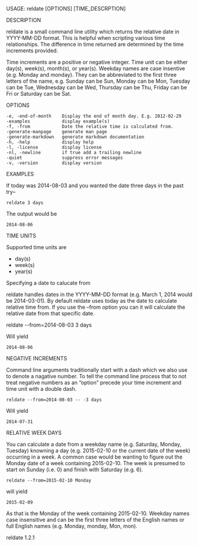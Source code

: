 
USAGE: reldate [OPTIONS] [TIME_DESCRPTION]

DESCRIPTION

reldate is a small command line utility which returns the relative date in
YYYY-MM-DD format. This is helpful when scripting various time
relationships. The difference in time returned are determined by
the time increments provided.

Time increments are a positive or negative integer. Time unit can be
either day(s), week(s), month(s), or year(s). Weekday names are
case insentive (e.g. Monday and monday). They can be abbreviated
to the first three letters of the name, e.g. Sunday can be Sun, Monday
can be Mon, Tuesday can be Tue, Wednesday can be Wed, Thursday can
be Thu, Friday can be Fri or Saturday can be Sat.

OPTIONS

    -e, -end-of-month    Display the end of month day. E.g. 2012-02-29
    -examples            display example(s)
    -f, -from            Date the relative time is calculated from.
    -generate-manpage    generate man page
    -generate-markdown   generate markdown documentation
    -h, -help            display help
    -l, -license         display license
    -nl, -newline        if true add a trailing newline
    -quiet               suppress error messages
    -v, -version         display version


EXAMPLES

If today was 2014-08-03 and you wanted the date three days in the past try–

    reldate 3 days

The output would be

    2014-08-06

TIME UNITS

Supported time units are

+ day(s)
+ week(s)
+ year(s)

Specifying a date to calucate from

reldate handles dates in the YYYY-MM-DD format (e.g. March 1, 2014 would be
2014-03-01). By default reldate uses today as the date to calculate relative
time from. If you use the –from option you can it will calculate the
relative date from that specific date.

   reldate --from=2014-08-03 3 days

Will yield

    2014-08-06

NEGATIVE INCREMENTS

Command line arguments traditionally start with a dash which we also use to
denote a nagative number. To tell the command line process that to not treat
negative numbers as an “option” precede your time increment and time unit
with a double dash.

    reldate --from=2014-08-03 -- -3 days

Will yield

    2014-07-31

RELATIVE WEEK DAYS

You can calculate a date from a weekday name (e.g. Saturday, Monday, Tuesday)
knowning a day (e.g. 2015-02-10 or the current date of the week) occurring in
a week. A common case would be wanting to figure out the Monday date of a week
containing 2015-02-10. The week is presumed to start on Sunday (i.e. 0) and
finish with Saturday (e.g. 6).

    reldate --from=2015-02-10 Monday

will yield

    2015-02-09

As that is the Monday of the week containing 2015-02-10. Weekday names case
insensitive and can be the first three letters of the English names or full
English names (e.g. Monday, monday, Mon, mon).

reldate 1.2.1
